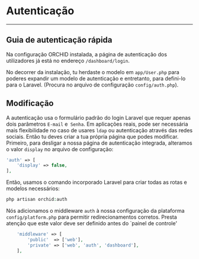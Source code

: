 # Autenticação
----------


## Guia de autenticação rápida

Na configuração ORCHID instalada, a página de autenticação dos utilizadores já está no endereço `/dashboard/login`.

No decorrer da instalação, tu herdaste o modelo em `app/User.php` para poderes expandir um modelo de autenticação e entretanto, para defini-lo para o Laravel.
(Procura no arquivo de configuração `config/auth.php`).



## Modificação

A autenticação usa o formulário padrão do login Laravel que requer apenas dois parâmetros `E-mail` e` Senha`. Em aplicações reais, pode ser necessária mais flexibilidade no caso de usares `ldap` ou autenticação através das redes sociais. Então tu deves criar a tua própria página que podes modificar.
 
Primeiro, para desligar a nossa página de autenticação integrada, alteramos o valor `display` no arquivo de configuração:

```php
'auth' => [
    'display' => false,
],
```
 

Então, usamos o comando incorporado Laravel para criar todas as rotas e modelos necessários:

```php
php artisan orchid:auth
```

Nós adicionamos o middleware `auth` à nossa configuração da plataforma `config/platform.php` para permitir redirecionamentos corretos.
Presta atenção que este valor deve ser definido antes do `painel de controle'
```php
    'middleware' => [
        'public'  => ['web'],
        'private' => ['web', 'auth', 'dashboard'],
    ],
```
